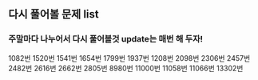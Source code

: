## 다시 풀어볼 문제 list
### 주말마다 나누어서 다시 풀어볼것 update는 매번 해 두자!
1082번
1520번
1541번
1654번
1799번
1937번
1208번
2098번
2306번
2457번
2482번
2616번
2662번
2805번
8980번
11000번
11058번
11066번
13302번